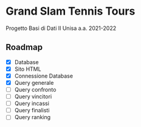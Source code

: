 # Grand Slam Tennis Tours
Progetto Basi di Dati II Unisa a.a. 2021-2022


## Roadmap

- [x] Database
- [x] Sito HTML
- [x] Connessione Database
- [x] Query generale
- [ ] Query confronto
- [ ] Query vincitori
- [ ] Query incassi
- [ ] Query finalisti
- [ ] Query ranking